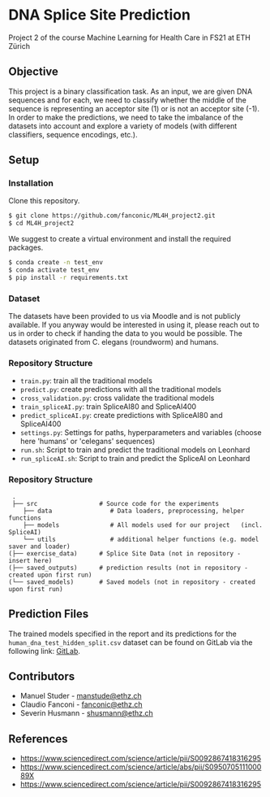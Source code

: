# DNA Splice Site Prediction
Project 2 of the course Machine Learning for Health Care in FS21 at ETH Zürich


## Objective
This project is a binary classification task. As an input, we are given DNA sequences and for each, we need to classify whether the middle of the sequence is representing an acceptor site (1) or is not an acceptor site (-1). In order to make the predictions, we need to take the imbalance of the datasets into account and explore a variety of models (with different classifiers, sequence encodings, etc.).


## Setup

### Installation
Clone this repository.
```bash
$ git clone https://github.com/fanconic/ML4H_project2.git
$ cd ML4H_project2
```

We suggest to create a virtual environment and install the required packages.
```bash
$ conda create -n test_env
$ conda activate test_env
$ pip install -r requirements.txt
```

### Dataset
The datasets have been provided to us via Moodle and is not publicly available. If you anyway would be interested in using it, please reach out to us in order to check if handing the data to you would be possible. The datasets originated from C. elegans (roundworm) and humans.

### Repository Structure

- `train.py`: train all the traditional models
- `predict.py`: create predictions with all the traditional models
- `cross_validation.py`: cross validate the traditional models
- `train_spliceAI.py`: train SpliceAI80 and SpliceAI400
- `predict_spliceAI.py`: create predictions with SpliceAI80 and SpliceAI400
- `settings.py`: Settings for paths, hyperparameters and variables (choose here 'humans' or 'celegans' sequences)
- `run.sh`: Script to train and predict the traditional models on Leonhard
- `run_spliceAI.sh`: Script to train and predict the SpliceAI on Leonhard


### Repository Structure
```
 .
 ├── src                 # Source code for the experiments
    ├── data                # Data loaders, preprocessing, helper functions
    ├── models              # All models used for our project   (incl. SpliceAI)
    └── utils               # additional helper functions (e.g. model saver and loader)
(├── exercise_data)      # Splice Site Data (not in repository - insert here) 
(├── saved_outputs)      # prediction results (not in repository - created upon first run)
(└── saved_models)       # Saved models (not in repository - created upon first run)
```

## Prediction Files
The trained models specified in the report and its predictions for the `human_dna_test_hidden_split.csv` dataset can be found on GitLab via the following link: [GitLab](https://gitlab.ethz.ch/manstude/ml4h_project_2).


## Contributors
- Manuel Studer - manstude@ethz.ch
- Claudio Fanconi - fanconic@ethz.ch
- Severin Husmann - shusmann@ethz.ch

## References
- https://www.sciencedirect.com/science/article/pii/S0092867418316295
- https://www.sciencedirect.com/science/article/abs/pii/S095070511100089X
- https://www.sciencedirect.com/science/article/pii/S0092867418316295
